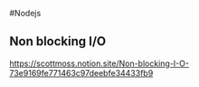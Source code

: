 #Nodejs

## Non blocking I/O

https://scottmoss.notion.site/Non-blocking-I-O-73e9169fe771463c97deebfe34433fb9
